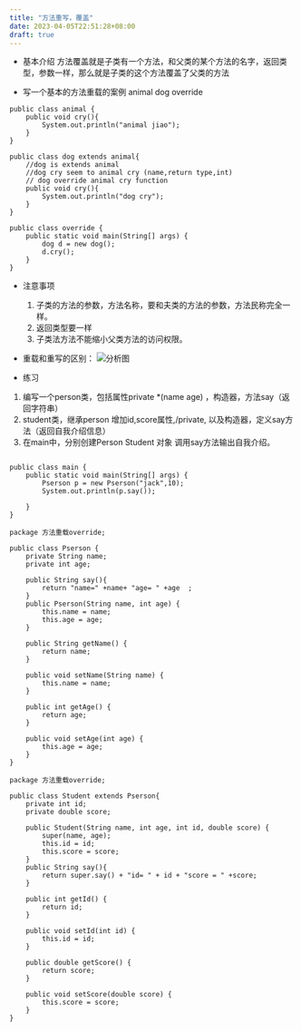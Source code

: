 ```yaml
---
title: "方法重写，覆盖"
date: 2023-04-05T22:51:28+08:00
draft: true
---
```

* 基本介绍
  方法覆盖就是子类有一个方法，和父类的某个方法的名字，返回类型，参数一样，那么就是子类的这个方法覆盖了父类的方法

* 写一个基本的方法重载的案例 animal dog override
```
public class animal {
    public void cry(){
        System.out.println("animal jiao");
    }
}

public class dog extends animal{
    //dog is extends animal
    //dog cry seem to animal cry (name,return type,int)
    // dog override animal cry function
    public void cry(){
        System.out.println("dog cry");
    }
}

public class override {
    public static void main(String[] args) {
        dog d = new dog();
        d.cry();
    }
}
```
* 注意事项
  1. 子类的方法的参数，方法名称，要和夫类的方法的参数，方法民称完全一样。
  2. 返回类型要一样
  3. 子类法方法不能缩小父类方法的访问权限。
* 重载和重写的区别：
![分析图](https://img-blog.csdnimg.cn/8d0f18e1dff347d38364dd5878f8e106.png "对象创建")

* 练习
1. 编写一个person类，包括属性private *(name age) ，构造器，方法say（返回字符串）
2. student类，继承person 增加id,score属性,/private, 以及构造器，定义say方法（返回自我介绍信息）
3. 在main中，分别创建Person Student 对象 调用say方法输出自我介绍。
```

public class main {
    public static void main(String[] args) {
        Pserson p = new Pserson("jack",10);
        System.out.println(p.say());

    }
}

package 方法重载override;

public class Pserson {
    private String name;
    private int age;

    public String say(){
        return "name=" +name+ "age= " +age  ;
    }
    public Pserson(String name, int age) {
        this.name = name;
        this.age = age;
    }

    public String getName() {
        return name;
    }

    public void setName(String name) {
        this.name = name;
    }

    public int getAge() {
        return age;
    }

    public void setAge(int age) {
        this.age = age;
    }
}

package 方法重载override;

public class Student extends Pserson{
    private int id;
    private double score;

    public Student(String name, int age, int id, double score) {
        super(name, age);
        this.id = id;
        this.score = score;
    }
    public String say(){
        return super.say() + "id= " + id + "score = " +score;
    }

    public int getId() {
        return id;
    }

    public void setId(int id) {
        this.id = id;
    }

    public double getScore() {
        return score;
    }

    public void setScore(double score) {
        this.score = score;
    }
}

```
